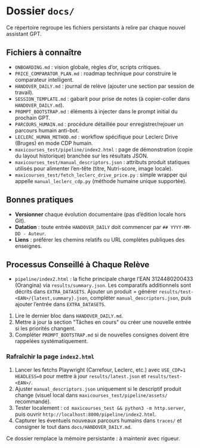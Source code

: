 # Dossier `docs/`

Ce répertoire regroupe les fichiers persistants à relire par chaque nouvel assistant GPT.

## Fichiers à connaître
- `ONBOARDING.md` : vision globale, règles d’or, scripts critiques.
- `PRICE_COMPARATOR_PLAN.md` : roadmap technique pour construire le comparateur intelligent.
- `HANDOVER_DAILY.md` : journal de relève (ajouter une section par session de travail).
- `SESSION_TEMPLATE.md` : gabarit pour prise de notes (à copier-coller dans `HANDOVER_DAILY.md`).
- `PROMPT_BOOTSTRAP.md` : éléments à injecter dans le prompt initial du prochain GPT.
- `PARCOURS_HUMAIN.md` : procédure détaillée pour enregistrer/rejouer un parcours humain anti-bot.
- `LECLERC_HUMAN_METHOD.md` : workflow spécifique pour Leclerc Drive (Bruges) en mode CDP humain.
- `maxicourses_test/pipeline/index2.html` : page de démonstration (copie du layout historique) branchée sur les résultats JSON.
- `maxicourses_test/manual_descriptors.json` : attributs produit statiques utilisés pour alimenter l’en-tête (titre, Nutri-score, image locale).
- `maxicourses_test/fetch_leclerc_drive_price.py` : simple wrapper qui appelle `manual_leclerc_cdp.py` (méthode humaine unique supportée).

## Bonnes pratiques
- **Versionner** chaque évolution documentaire (pas d’édition locale hors Git).
- **Datation** : toute entrée `HANDOVER_DAILY` doit commencer par `## YYYY-MM-DD - Auteur`.
- **Liens** : préférer les chemins relatifs ou URL complètes publiques des enseignes.

## Processus Conseillé à Chaque Relève
- `pipeline/index2.html` : la fiche principale charge l’EAN 3124480200433 (Orangina) via `results/summary.json`. Les comparatifs additionnels sont décrits dans `EXTRA_DATASETS`. Ajouter un produit = générer `results/test-<EAN>/{latest,summary}.json`, compléter `manual_descriptors.json`, puis ajouter l’entrée dans `EXTRA_DATASETS`.
1. Lire le dernier bloc dans `HANDOVER_DAILY.md`.
2. Mettre à jour la section "Tâches en cours" ou créer une nouvelle entrée si les priorités changent.
3. Compléter `PROMPT_BOOTSTRAP.md` si de nouvelles consignes doivent être rappelées systématiquement.

### Rafraîchir la page `index2.html`
1. Lancer les fetchs Playwright (Carrefour, Leclerc, etc.) avec `USE_CDP=1 HEADLESS=0` pour mettre à jour `results/latest.json` et `results/test-<EAN>/`.
2. Ajuster `manual_descriptors.json` uniquement si le descriptif produit change (visuel local dans `maxicourses_test/pipeline/assets/` recommandé).
3. Tester localement : `cd maxicourses_test && python3 -m http.server`, puis ouvrir `http://localhost:8000/pipeline/index2.html`.
4. Capturer les éventuels nouveaux parcours humains dans `traces/` et consigner le tout dans `docs/HANDOVER_DAILY.md`.

Ce dossier remplace la mémoire persistante : à maintenir avec rigueur.
